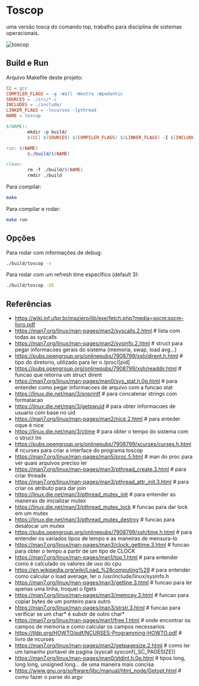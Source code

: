 # Toscop
uma versão tosca do comando top,
trabalho para disciplina de sistemas operacionais.

![toscop](https://user-images.githubusercontent.com/66813406/230812871-21a0d153-48e5-4dff-ae3f-23257412e9cb.gif)

## Build e Run

Arquivo Makefile deste projeto:
```Makefile
CC = gcc
COMPILER_FLAGS = -g -Wall -Wextra -Wpedantic
SOURCES = ./src/*.c
INCLUDES = ./include/
LINKER_FLAGS = -lncurses -lpthread 
NAME = toscop

$(NAME):
        mkdir -p build/
        $(CC) $(SOURCES) $(COMPILER_FLAGS) $(LINKER_FLAGS) -I $(INCLUDES) -o ./build/$(NAME)

run: $(NAME) 
        @./build/$(NAME)

clean:
        rm -f ./build/$(NAME)
        rmdir ./build
```

Para compilar:
```bash
make
```
Para compilar e rodar:
```bash
make run
```

## Opções 
Para rodar com informações de debug:
```bash
./build/toscop -v
```
Para rodar com um refresh time específico (default 3):
```bash
./build/toscop -d5
```

## Referências
- https://wiki.inf.ufpr.br/maziero/lib/exe/fetch.php?media=socm:socm-livro.pdf 
- https://man7.org/linux/man-pages/man2/syscalls.2.html                # lista com todas as syscalls
- https://man7.org/linux/man-pages/man2/sysinfo.2.html                 # struct para pegar informacoes gerais do sistema (memoria, swap, load avg...)
- https://pubs.opengroup.org/onlinepubs/7908799/xsh/dirent.h.html      # tipo do diretorio, utilizado para ler o /proc/[pid] 
- https://pubs.opengroup.org/onlinepubs/7908799/xsh/readdir.html       # funcao que retorna um struct dirent
- https://man7.org/linux/man-pages/man0/sys_stat.h.0p.html             # para entender como pegar informacoes de arquivo com a funcao stat 
- https://linux.die.net/man/3/snprintf                                 # para concatenar strings com formatacao
- https://linux.die.net/man/3/getpwuid                                 # para obter informacoes de usuario com base no uid
- https://man7.org/linux/man-pages/man2/nice.2.html                    # para enteder oque é nice
- https://linux.die.net/man/3/ctime                                    # para obter o tempo do sistema com o struct tm
- https://pubs.opengroup.org/onlinepubs/7908799/xcurses/curses.h.html  # ncurses para criar a interface do programa toscop
- https://man7.org/linux/man-pages/man5/proc.5.html                    # man do proc para ver quais arquivos preciso ler
- https://man7.org/linux/man-pages/man3/pthread_create.3.html          # para criar threads
- https://man7.org/linux/man-pages/man3/pthread_attr_init.3.html       # para criar os atributo para dar join
- https://linux.die.net/man/3/pthread_mutex_init                       # para entender as maneiras de inicializar mutex
- https://linux.die.net/man/3/pthread_mutex_lock                       # funcao para dar lock em um mutex
- https://linux.die.net/man/3/pthread_mutex_destroy                    # funcao para desalocar um mutex 
- https://pubs.opengroup.org/onlinepubs/7908799/xsh/time.h.html        # para entender os variados tipos de tempo e as maneiras de mensura-lo 
- https://man7.org/linux/man-pages/man3/clock_gettime.3.html           # funcao para obter o tempo a partir de um tipo de CLOCK 
- https://man7.org/linux/man-pages/man1/top.1.html                     # para entender como é calculado os valores de uso do cpu
- https://en.wikipedia.org/wiki/Load_%28computing%29                   # para entender como calcular o load average, ler o /usr/include/linux/sysinfo.h
- https://man7.org/linux/man-pages/man3/getline.3.html                 # funcao para ler apenas uma linha, troquei o fgets
- https://man7.org/linux/man-pages/man3/memcpy.3.html                  # funcao para copiar bytes de um ponteiro para outro
- https://man7.org/linux/man-pages/man3/strstr.3.html                  # funcao para verificar se um char* é substr de outro char*
- https://man7.org/linux/man-pages/man1/free.1.html                    # onde encontrar os campos de memoria e como calcular os campos necessarios
- https://tldp.org/HOWTO/pdf/NCURSES-Programming-HOWTO.pdf             # livro de ncurses
- https://man7.org/linux/man-pages/man2/getpagesize.2.html             # como ler um tamanho portavel de pagina (syscall sysconf(_SC_PAGESIZE))
- https://man7.org/linux/man-pages/man0/stdint.h.0p.html               # tipos long, long long, unsigned long... de uma maneira mais concisa
- https://www.gnu.org/software/libc/manual/html_node/Getopt.html       # como fazer o parse do argv 
